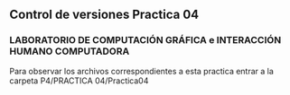 ## Control de versiones Practica 04
### LABORATORIO DE COMPUTACIÓN GRÁFICA e INTERACCIÓN HUMANO COMPUTADORA
Para observar los archivos correspondientes a esta practica entrar a la carpeta
P4/PRACTICA 04/Practica04
